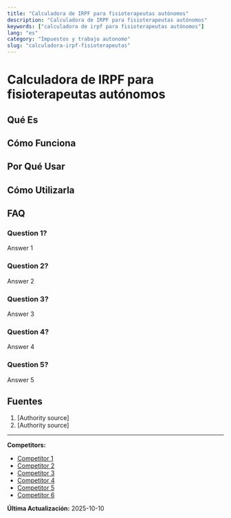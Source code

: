 ```yaml
---
title: "Calculadora de IRPF para fisioterapeutas autónomos"
description: "Calculadora de IRPF para fisioterapeutas autónomos"
keywords: ["calculadora de irpf para fisioterapeutas autónomos"]
lang: "es"
category: "Impuestos y trabajo autonomo"
slug: "calculadora-irpf-fisioterapeutas"
---
```


# Calculadora de IRPF para fisioterapeutas autónomos

<!-- TODO: Add introduction -->

## Qué Es

<!-- TODO: Explain what this calculator does -->

## Cómo Funciona

<!-- TODO: Explain methodology -->

## Por Qué Usar

<!-- TODO: List benefits -->

## Cómo Utilizarla

<!-- TODO: Step-by-step guide -->

## FAQ

### Question 1?
Answer 1

### Question 2?
Answer 2

### Question 3?
Answer 3

### Question 4?
Answer 4

### Question 5?
Answer 5

## Fuentes

1. [Authority source]
2. [Authority source]

---

**Competitors:**
- [Competitor 1](https://socalsolver.com/es/impuestos-y-trabajo-autonomo/calculadora-irpf-fisioterapeutas)
- [Competitor 2](https://autonomoinfo.com/calculadora-autonomo-facturas/)
- [Competitor 3](https://www.ineaf.es/calculadoras-financieras/calculadora-irpf-autonomos)
- [Competitor 4](https://javilinares.com/calculadora/irpf-autonomos/)
- [Competitor 5](https://www.occident.com/canal/autonomos-pymes/calcular/calculadora-autonomos-irpf-iva)
- [Competitor 6](https://www.contasimple.com/calculadora-facturas-iva-irpf-autonomos-pymes/)

**Última Actualización:** 2025-10-10
